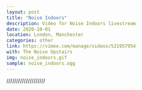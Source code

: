```yaml
---
layout: post
title: "Noise Indoors"
description: Video for Noise Indoors livestream
date: 2020-10-01
location: London, Manchester
categories: other
link: https://vimeo.com/manage/videos/521957954
with: The Noise Upstairs
img: noise_indoors.gif
sample: noise_indoors.ogg
---
```

////////////////////